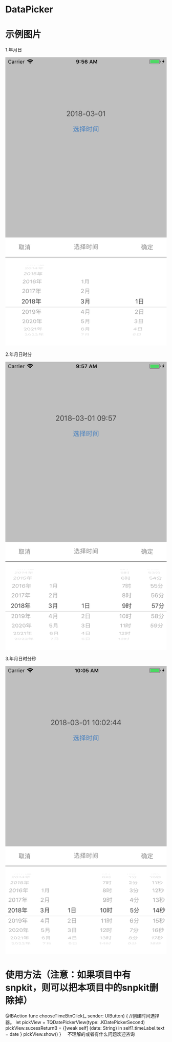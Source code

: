 # DataPicker
# 示例图片

 1.年月日
 
 ![Image text](https://raw.githubusercontent.com/wode0weiyi/Image_Folder/master/时间选择器年月日.png)
 
 
 2.年月日时分
 
 ![Image text](https://raw.githubusercontent.com/wode0weiyi/Image_Folder/master/时间选择器时分.png)
 
 3.年月日时分秒
 
 ![Image text](https://raw.githubusercontent.com/wode0weiyi/Image_Folder/master/时间选择器时分秒.png)


# 使用方法（注意：如果项目中有snpkit，则可以把本项目中的snpkit删除掉）

@IBAction func chooseTimeBtnClick(_ sender: UIButton) {
        //创建时间选择器。
        let pickView = TQDatePickerView(type: .KDatePickerSecond)
        pickView.sucessReturnB = {[weak self] (date: String) in
            self?.timeLabel.text = date
        }
        pickView.show()
    }
    
 不理解的或者有什么问题欢迎咨询

